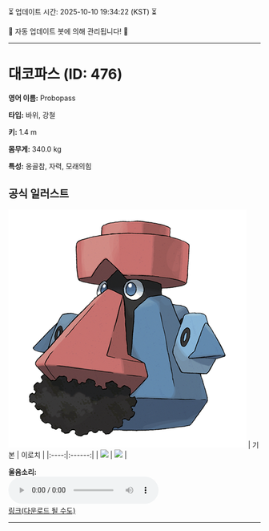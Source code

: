 
⏳ 업데이트 시간: 2025-10-10 19:34:22 (KST) ⏳

🤖 자동 업데이트 봇에 의해 관리됩니다! 🤖

---

# 대코파스 (ID: 476)
**영어 이름:** Probopass

**타입:** 바위, 강철

**키:** 1.4 m

**몸무게:** 340.0 kg

**특성:** 옹골참, 자력, 모래의힘

## 공식 일러스트
![](https://raw.githubusercontent.com/PokeAPI/sprites/master/sprites/pokemon/other/official-artwork/476.png)
| 기본 | 이로치 |
|:----:|:------:|
| <img src="http://play.pokemonshowdown.com/sprites/ani/probopass.gif" width="200"> | <img src="http://play.pokemonshowdown.com/sprites/ani-shiny/probopass.gif" width="200"> |

**울음소리:**<br><audio controls src="https://raw.githubusercontent.com/PokeAPI/cries/main/cries/pokemon/latest/476.ogg"></audio><br> [링크(다운로드 될 수도)](https://raw.githubusercontent.com/PokeAPI/cries/main/cries/pokemon/latest/476.ogg)


---
